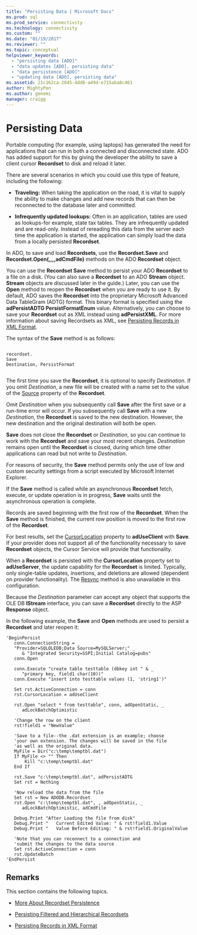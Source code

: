 ```yaml
---
title: "Persisting Data | Microsoft Docs"
ms.prod: sql
ms.prod_service: connectivity
ms.technology: connectivity
ms.custom: ""
ms.date: "01/19/2017"
ms.reviewer: ""
ms.topic: conceptual
helpviewer_keywords: 
  - "persisting data [ADO]"
  - "data updates [ADO], persisting data"
  - "data persistence [ADO]"
  - "updating data [ADO], persisting data"
ms.assetid: 21c162ca-2845-4dd8-a49d-e715aba8c461
author: MightyPen
ms.author: genemi
manager: craigg
---
```

# Persisting Data
Portable computing (for example, using laptops) has generated the need for applications that can run in both a connected and disconnected state. ADO has added support for this by giving the developer the ability to save a client cursor **Recordset** to disk and reload it later.  
  
 There are several scenarios in which you could use this type of feature, including the following:  
  
-   **Traveling:** When taking the application on the road, it is vital to supply the ability to make changes and add new records that can then be reconnected to the database later and committed.  
  
-   **Infrequently updated lookups:** Often in an application, tables are used as lookups-for example, state tax tables. They are infrequently updated and are read-only. Instead of rereading this data from the server each time the application is started, the application can simply load the data from a locally persisted **Recordset**.  
  
 In ADO, to save and load **Recordsets**, use the **Recordset.Save** and **Recordset.Open(,,,,adCmdFile)** methods on the ADO **Recordset** object.  
  
 You can use the **Recordset Save** method to persist your ADO **Recordset** to a file on a disk. (You can also save a **Recordset** to an ADO **Stream** object. **Stream** objects are discussed later in the guide.) Later, you can use the **Open** method to reopen the **Recordset** when you are ready to use it. By default, ADO saves the **Recordset** into the proprietary Microsoft Advanced Data TableGram (ADTG) format. This binary format is specified using the **adPersistADTG PersistFormatEnum** value. Alternatively, you can choose to save your **Recordset** out as XML instead using **adPersistXML**. For more information about saving Recordsets as XML, see [Persisting Records in XML Format](../../../ado/guide/data/persisting-records-in-xml-format.md).  
  
 The syntax of the **Save** method is as follows:  
  
```  
  
recordset.  
Save  
Destination, PersistFormat  
  
```  
  
 The first time you save the **Recordset**, it is optional to specify *Destination*. If you omit *Destination*, a new file will be created with a name set to the value of the [Source](../../../ado/reference/ado-api/source-property-ado-recordset.md) property of the **Recordset**.  
  
 Omit *Destination* when you subsequently call **Save** after the first save or a run-time error will occur. If you subsequently call **Save** with a new *Destination*, the **Recordset** is saved to the new destination. However, the new destination and the original destination will both be open.  
  
 **Save** does not close the **Recordset** or *Destination*, so you can continue to work with the **Recordset** and save your most recent changes. *Destination* remains open until the **Recordset** is closed, during which time other applications can read but not write to *Destination*.  
  
 For reasons of security, the **Save** method permits only the use of low and custom security settings from a script executed by Microsoft Internet Explorer.  
  
 If the **Save** method is called while an asynchronous **Recordset** fetch, execute, or update operation is in progress, **Save** waits until the asynchronous operation is complete.  
  
 Records are saved beginning with the first row of the **Recordset**. When the **Save** method is finished, the current row position is moved to the first row of the **Recordset**.  
  
 For best results, set the [CursorLocation](../../../ado/reference/ado-api/cursorlocation-property-ado.md) property to **adUseClient** with **Save**. If your provider does not support all of the functionality necessary to save **Recordset** objects, the Cursor Service will provide that functionality.  
  
 When a **Recordset** is persisted with the **CursorLocation** property set to **adUseServer**, the update capability for the **Recordset** is limited. Typically, only single-table updates, insertions, and deletions are allowed (dependent on provider functionality). The [Resync](../../../ado/reference/ado-api/resync-method.md) method is also unavailable in this configuration.  
  
 Because the *Destination* parameter can accept any object that supports the OLE DB **IStream** interface, you can save a **Recordset** directly to the ASP **Response** object.  
  
 In the following example, the **Save** and **Open** methods are used to persist a **Recordset** and later reopen it:  
  
```  
'BeginPersist  
   conn.ConnectionString = _  
   "Provider=SQLOLEDB;Data Source=MySQLServer;" _  
      & "Integrated Security=SSPI;Initial Catalog=pubs"  
   conn.Open  
  
   conn.Execute "create table testtable (dbkey int " & _  
      "primary key, field1 char(10))"  
   conn.Execute "insert into testtable values (1, 'string1')"  
  
   Set rst.ActiveConnection = conn  
   rst.CursorLocation = adUseClient  
  
   rst.Open "select * from testtable", conn, adOpenStatic, _  
      adLockBatchOptimistic  
  
   'Change the row on the client  
   rst!field1 = "NewValue"  
  
   'Save to a file--the .dat extension is an example; choose  
   'your own extension. The changes will be saved in the file  
   'as well as the original data.  
   MyFile = Dir("c:\temp\temptbl.dat")  
   If MyFile <> "" Then  
       Kill "c:\temp\temptbl.dat"  
   End If  
  
   rst.Save "c:\temp\temptbl.dat", adPersistADTG  
   Set rst = Nothing  
  
   'Now reload the data from the file  
   Set rst = New ADODB.Recordset  
   rst.Open "c:\temp\temptbl.dat", , adOpenStatic, _  
      adLockBatchOptimistic, adCmdFile  
  
   Debug.Print "After Loading the file from disk"  
   Debug.Print "   Current Edited Value: " & rst!field1.Value  
   Debug.Print "   Value Before Editing: " & rst!field1.OriginalValue  
  
   'Note that you can reconnect to a connection and  
   'submit the changes to the data source  
   Set rst.ActiveConnection = conn  
   rst.UpdateBatch  
'EndPersist  
```  
  
## Remarks  
 This section contains the following topics.  
  
-   [More About Recordset Persistence](../../../ado/guide/data/more-about-recordset-persistence.md)  
  
-   [Persisting Filtered and Hierarchical Recordsets](../../../ado/guide/data/persisting-filtered-and-hierarchical-recordsets.md)  
  
-   [Persisting Records in XML Format](../../../ado/guide/data/persisting-records-in-xml-format.md)

